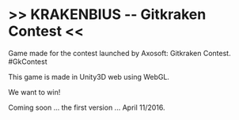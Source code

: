 # >> KRAKENBIUS -- Gitkraken Contest <<

Game made for the contest launched by Axosoft: Gitkraken Contest. #GkContest

This game is made in Unity3D web using WebGL.

We want to win!

Coming soon ... the first version ... April 11/2016.

